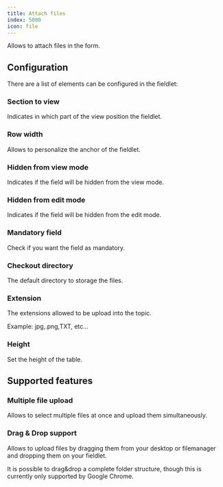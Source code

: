 ```yaml
---
title: Attach files
index: 5000
icon: file
---
```


Allows to attach files in the form.

## Configuration

There are a list of elements can be configured in the fieldlet:

### Section to view

Indicates in which part of the view position the fieldlet.

### Row width

Allows to personalize the anchor of the fieldlet.

### Hidden from view mode

Indicates if the field will be hidden from the view mode.

### Hidden from edit mode

Indicates if the field will be hidden from the edit mode.

### Mandatory field

Check if you want the field as mandatory.

### Checkout directory

The default directory to storage the files.

### Extension

The extensions allowed to be upload into the topic.

Example: jpg,.png,TXT, etc...

### Height

Set the height of the table.

## Supported features

### Multiple file upload

Allows to select multiple files at once and upload them simultaneously.

### Drag & Drop support

Allows to upload files by dragging them from your desktop or filemanager and dropping them on your fieldlet.

It is possible to drag&drop a complete folder structure, though this is currently only supported by Google Chrome.